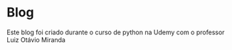 # Blog

Este blog foi criado durante o curso de python na Udemy com o professor 
Luiz Otávio Miranda
